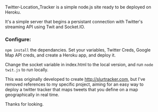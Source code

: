Twitter-Location_Tracker is a simple node.js site ready to be deployed on Heroku.

It's a simple server that begins a persistant connection with Twitter's streaming API using Twit and Socket.IO.

### Configure:
`npm install` the dependancies. Set your variables, Twitter Creds, Google Map API creds, and create a Heroku app, and deploy it.

Change the socket variable in index.html to the local version, and run `node twit.js` to run locally.

This was originally developed to create http://slurtracker.com, but I've removed references to my specific project, aiming for an easy way to deploy a twitter tracker that maps tweets that you define on a map geographically in real time.

Thanks for looking.